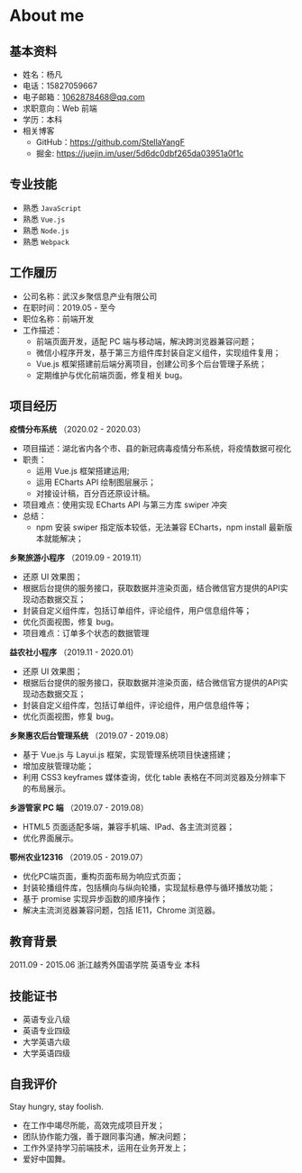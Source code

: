 # About me

## 基本资料
- 姓名：杨凡
- 电话：15827059667
- 电子邮箱：1062878468@qq.com
- 求职意向：Web 前端
- 学历：本科
- 相关博客
    - GitHub：https://github.com/StellaYangF
    - 掘金: https://juejin.im/user/5d6dc0dbf265da03951a0f1c

## 专业技能
- 熟悉 `JavaScript`
- 熟悉 `Vue.js`
- 熟悉 `Node.js`
- 熟悉 `Webpack`

## 工作履历
- 公司名称：武汉乡聚信息产业有限公司
- 在职时间：2019.05 - 至今
- 职位名称：前端开发
- 工作描述：
    - 前端页面开发，适配 PC 端与移动端，解决跨浏览器兼容问题；
    - 微信小程序开发，基于第三方组件库封装自定义组件，实现组件复用；
    - Vue.js 框架搭建前后端分离项目，创建公司多个后台管理子系统；
    - 定期维护与优化前端页面，修复相关 bug。

## 项目经历
**疫情分布系统** （2020.02 - 2020.03）
- 项目描述：湖北省内各个市、县的新冠病毒疫情分布系统，将疫情数据可视化
- 职责：
    - 运用 Vue.js 框架搭建运用;
    - 运用 ECharts API 绘制图层展示；
    - 对接设计稿，百分百还原设计稿。
- 项目难点：使用实现 ECharts API 与第三方库 swiper 冲突
- 总结：
    - npm 安装 swiper 指定版本较低，无法兼容 ECharts，npm install 最新版本就能解决；

**乡聚旅游小程序** （2019.09 - 2019.11）
- 还原 UI 效果图；
- 根据后台提供的服务接口，获取数据并渲染页面，结合微信官方提供的API实现动态数据交互；
- 封装自定义组件库，包括订单组件，评论组件，用户信息组件等；
- 优化页面视图，修复 bug。
- 项目难点：订单多个状态的数据管理


**益农社小程序** （2019.11 - 2020.01）
- 还原 UI 效果图；
- 根据后台提供的服务接口，获取数据并渲染页面，结合微信官方提供的API实现动态数据交互；
- 封装自定义组件库，包括订单组件，评论组件，用户信息组件等；
- 优化页面视图，修复 bug。

**乡聚惠农后台管理系统** （2019.07 - 2019.08）
- 基于 Vue.js 与 Layui.js 框架，实现管理系统项目快速搭建；
- 增加皮肤管理功能；
- 利用 CSS3 keyframes 媒体查询，优化 table 表格在不同浏览器及分辨率下的布局展示。

**乡游管家 PC 端** （2019.07 - 2019.08）
- HTML5 页面适配多端，兼容手机端、IPad、各主流浏览器；
- 优化界面展示。

**鄂州农业12316** （2019.05 - 2019.07）
- 优化PC端页面，重构页面布局为响应式页面；
- 封装轮播组件库，包括横向与纵向轮播，实现鼠标悬停与循环播放功能；
- 基于 promise 实现异步函数的顺序操作；
- 解决主流浏览器兼容问题，包括 IE11，Chrome 浏览器。

## 教育背景
2011.09 - 2015.06 浙江越秀外国语学院  英语专业 本科

## 技能证书
- 英语专业八级
- 英语专业四级
- 大学英语六级
- 大学英语四级

## 自我评价
Stay hungry, stay foolish.

- 在工作中竭尽所能，高效完成项目开发；
- 团队协作能力强，善于跟同事沟通，解决问题；
- 工作外坚持学习前端技术，运用在业务开发上；
- 爱好中国舞。